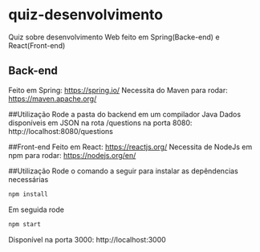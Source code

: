 # quiz-desenvolvimento
Quiz sobre desenvolvimento Web feito em Spring(Backe-end) e React(Front-end)


## Back-end
Feito em Spring: https://spring.io/
Necessita do Maven para rodar: https://maven.apache.org/

##Utilização
Rode a pasta do backend em um compilador Java
Dados disponíveis em JSON na rota /questions na porta 8080: http://localhost:8080/questions


##Front-end
Feito em React: https://reactjs.org/
Necessita de NodeJs em npm para rodar: https://nodejs.org/en/

##Utilização
Rode o comando a seguir para instalar as depêndencias necessárias
```bash
npm install
```
Em seguida rode
```bash
npm start
```
Disponível na porta 3000:  http://localhost:3000

